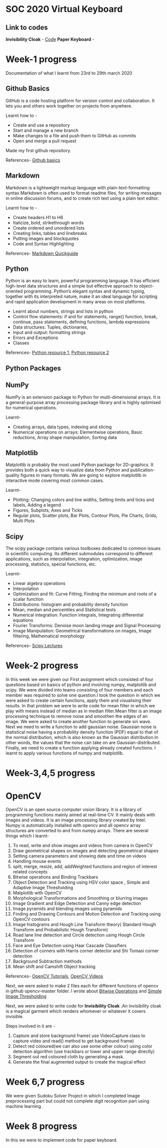 # SOC 2020 Virtual Keyboard
## Link to codes

**Invisibility Cloak** - [Code](https://github.com/MananKGarg/SOC_20_Virtual_Keyboard/blob/master/Invisibility%20Cloak/Tanisha.md)
**Paper Keyboard** -
# Week-1 progress
Documentation of what I learnt from 23rd to 29th march 2020

## Github Basics
GitHub is a code hosting platform for version control and collaboration. It lets you and others work together on projects from anywhere.

Learnt how to -

* Create and use a repository
* Start and manage a new branch
* Make changes to a file and push them to GitHub as commits
* Open and merge a pull request

 Made my first github repository.
 
 References- [Github basics](https://guides.github.com/activities/hello-world/)
 
## Markdown

Markdown is a lightweight markup language with plain-text-formatting syntax.Markdown is often used to format readme files, for writing messages in online discussion forums, and to create rich text using a plain text editor.

Learnt how to -

* Create headers H1 to H6
* Italicize, bold, strikethrough words
* Create ordered and unordered lists
* Creating links, tables and linebreaks
* Putting images and blockquotes
* Code and Syntax Highlighting

References- [Markdown Quickguide](https://github.com/adam-p/markdown-here/wiki/Markdown-Cheatsheet)

## Python

Python is an easy to learn, powerful programming language. It has efficient high-level data structures and a simple but effective approach to object-oriented programming. Python’s elegant syntax and dynamic typing, together with its interpreted nature, make it an ideal language for scripting and rapid application development in many areas on most platforms.

* Learnt about numbers, strings and lists in python
*  Control flow statements: if and for statements, range() function, break, continue, pass statements, defining functions, lambda expressions
* Data structures: Tuples, dictionaries, 
* Input and output: formatting strings
* Errors and Exceptions
* Classes

References- [Python resource 1](https://docs.python.org/3/tutorial/),  [Python resource 2](https://www.learnpython.org/)

## Python Packages

## NumPy

NumPy is an extension package to Python for multi-dimensional arrays. It is a general-purpose array processing package library and is highly optimised for numerical operations.

Learnt- 
* Creating arrays, data types, indexing and slicing
* Numerical operations on arrays: Elementwise operations, Basic reductions, Array shape manipulation, Sorting data

## Matplotlib

Matplotlib is probably the most used Python package for 2D-graphics. It provides both a quick way to visualize data from Python and publication-quality figures in many formats. We are going to explore matplotlib in interactive mode covering most common cases.

Learnt-
* Plotting: Changing colors and line widths, Setting limits and ticks and labels, Adding a legend
* Figures, Subplots, Axes and Ticks
* Regular plots, Scatter plots, Bar Plots, Contour Plots, Pie Charts, Grids, Multi Plots

## Scipy

The scipy package contains various toolboxes dedicated to common issues in scientific computing. Its different submodules correspond to different applications, such as interpolation, integration, optimization, image processing, statistics, special functions, etc.

Learnt-
* Linear algebra operations
* Interpolation
* Optimization and fit: Curve Fitting, Finding the minimum and roots of a scalar function
* Distributions: histogram and probability density function
* Mean, median and percentiles and Statistical tests
* Numerical integration: Function integrals, Integrating differential equations
* Fourier Transforms: Denoise moon landing image and Signal Processing
* Image Manipulation: Geometrical transformations on images, Image filtering, Mathematical morphology

References- [Scipy Lectures](https://scipy-lectures.org/)

# Week-2 progress

In this week we were given our First assignment which consisted of four questions based on basics of python and involving numpy, matplotlib and scipy.
We were divided into teams consisting of four members and each member was required to solve one question.I took the question in which we were asked to create certain functions, apply them and visualising their results.
In that problem we were to write code for mean filter in which we play with means instead of median as in median filter.Mean filter is  an image processing technique to remove noise and smoothen the edges of an image. We were asked to create another function to generate sin wave. Next we need to write a function to add gaussian noise. Gaussian noise is statistical noise having a probability density function (PDF) equal to that of the normal distribution, which is also known as the Gaussian distribution.In other words, the values that the noise can take on are Gaussian-distributed. Finally, we need to create a function applying already created functions. I learnt to apply various functions of numpy and matplotlib.

# Week-3,4,5 progress

# OpenCV
OpenCV is an open source computer vision library. It is a library of programming functions mainly aimed at real-time CV. It mainly deals with images and videos. It is an image processing library created by Intel. Numpy is automatically installed with opencv and all opencv array structures are converted to and from numpy arrays.
There are several things which I learnt-

1. To read, write and show images and videos from camera in OpenCV
2. Draw geometrical shapes on images and detecting geometrical shapes
3. Setting camera parameters and showing date and time on videos
4. Handling mouse events 
5. split, merge, resize, add, addWeighted functions and region of interest related concepts
6. Bitwise operations and Binding Trackbars 
7. Object Detection and Tracking using HSV color space , Simple and Adaptive Image Thresholding
8. Matplotlib with OpenCV 
9. Morphological Transformations and Smoothing or blurring images
10. Image Gradient and Edge Detection and Canny edge detection
11. Image pyramids and blending images using pyramids
12. Finding and Drawing Contours and Motion Detection and Tracking using OpenCV contours
13. Image histograms and Hough Line Transform theory( Standard Hough Transform and Probabilistic Hough Transform)
14. Road lane line detection and Circle detection using Hough Circle Transform
15. Face and Eye Detection using Haar Cascade Classifiers
16. Detection of corners with Harris corner detector and Shi Tomasi corner detection
17. Background Subtraction methods 
18. Mean shift and Camshift Object tracking


References- [OpenCV Tutorials](https://www.geeksforgeeks.org/opencv-python-tutorial/), [OpenCV Videos](https://www.youtube.com/watch?v=kdLM6AOd2vc&list=PLS1QulWo1RIa7D1O6skqDQ-JZ1GGHKK-K)



Next, we were asked to make 2 files each for different functions of opencv in github opencv-master folder. I wrote about [Bitwise Operations](https://github.com/MananKGarg/SOC_20_Virtual_Keyboard/blob/master/SoC_OpenCV-master/11.%20(Tanisha)Bitwise%20Operations%20(bitwise%20AND%2C%20OR%2C%20NOT%20and%20XOR).md) and [Simple Image Thresholding](https://github.com/MananKGarg/SOC_20_Virtual_Keyboard/blob/master/SoC_OpenCV-master/14.%20(Tanisha)Simple%20Image%20Thresholding.md)

Next, we were asked to write code for **Invisibility Cloak** .An invisibility cloak is a magical garment which renders whomever or whatever it covers invisible.

Steps involved in it are -

1. Capture and store background frame( use VideoCapture class to capture video and read() method to get background frame)
2. Detect red coloured(we can also use some other colour) using color detection algorithm (use trackbars or lower and upper range directly)
3. Segment out red coloured cloth by generating a mask.
4. Generate the final augmented output to create the magical effect 

# Week 6,7 progress
We were given Sudoku Solver Project in which I completed Image preprocessing part but could not complete digit recognition part using machine learning .
# Week 8 progress
In this we were to implement code for paper keyboard.
